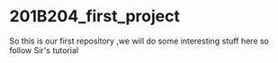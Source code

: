 # 201B204_first_project
So this is our first repository ,we will do some interesting stuff here so follow Sir's tutorial
